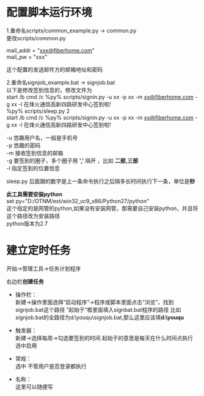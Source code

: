 # 配置脚本运行环境
1.重命名scripts/common_example.py -> common.py  
更改scripts/common.py  

mail_addr = "xxx@fiberhome.com"  
mail_pw = "xxx"  

这个配置的发送邮件方的邮箱地址和密码  

2.重命名signjob_example.bat -> signjob.bat  
以下是修改签到信息的，修改文件为  
    start /b cmd /c %py% scripts/signin.py -u xx -p xx -m xx@fiberhome.com -g xx -l 在烽火通信高新四路研发中心签到啦!  
    %py% scripts/sleep.py 2  
    start /b cmd /c %py% scripts/signin.py -u xx -p xx -m xx@fiberhome.com -g xx -l 在烽火通信高新四路研发中心签到啦!

-u 悠趣用户名，一般是手机号  
-p 悠趣的密码  
-m 接收签到信息的邮箱  
-g 要签到的圈子，多个圈子用 **','** 隔开 ，比如 **二部,三部**  
-l 指定签到的位置信息  

sleep.py 后面跟的数字是上一条命令执行之后隔多长时间执行下一条，单位是**秒**

**此工具需要安装python**  
set py="D:/OTNM/ext/win32_vc9_x86/Python27/python"  
这个指定的是网管的python,如果没有安装网管，那需要自己安装python，并且将这个路径改为安装路径  
python版本为2.7  


# 建立定时任务
开始->管理工具->任务计划程序

右边栏**创建任务**  
- 操作栏：  
    新建->操作里面选择“启动程序”->程序或脚本里面点击“浏览”，找到signjob.bat这个路径
    ”起始于“框里面填入signbat.bat程序的路径
    比如signjob.bat的全路径为d:\youqu\signjob.bat,那么这里应该填**d:\youqu**
* 触发器：  
    新建->选择每周->勾选要签到的时间
    起始于的意思是每天在什么时间点执行
    选中启用
    
* 常规：  
    选中 不管用户是否登录都执行
* 名称：  
    这里可以随便写